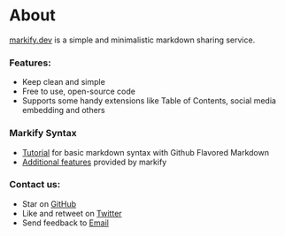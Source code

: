# About

[markify.dev](/) is a simple and minimalistic markdown sharing service.

### Features:
* Keep clean and simple
* Free to use, open-source code
* Supports some handy extensions like Table of Contents, social media embedding and others

### Markify Syntax

* [Tutorial](/info/markdown) for basic markdown syntax with Github Flavored Markdown
* [Additional features](/info/extensions) provided by markify

### Contact us:
* Star on [GitHub](https://github.com/vdimir/markify)
* Like and retweet on [Twitter](https://twitter.com/markify_dev)
* Send feedback to [Email](mailto:info@markify.dev)
